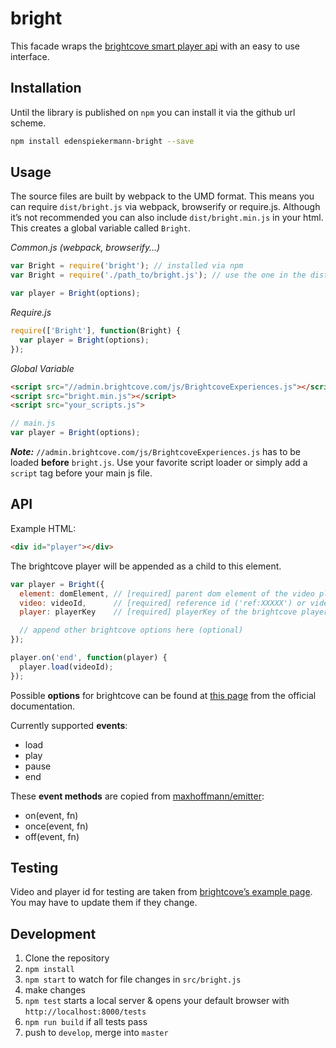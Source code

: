 # bright

This facade wraps the [brightcove smart player api](http://docs.brightcove.com/en/video-cloud/smart-player-api/references/) with an easy to use interface.


## Installation

Until the library is published on `npm` you can install it via the github url scheme.

```bash
npm install edenspiekermann-bright --save
```


## Usage

The source files are built by webpack to the UMD format. This means you can require `dist/bright.js` via webpack, browserify or require.js. Although it’s not recommended you can also include `dist/bright.min.js` in your html. This creates a global variable called `Bright`.

_Common.js (webpack, browserify…)_
```js
var Bright = require('bright'); // installed via npm
var Bright = require('./path_to/bright.js'); // use the one in the dist folder

var player = Bright(options);
```

_Require.js_
```js
require(['Bright'], function(Bright) {
  var player = Bright(options);
});
```

_Global Variable_
```html
<script src="//admin.brightcove.com/js/BrightcoveExperiences.js"></script>
<script src="bright.min.js"></script>
<script src="your_scripts.js">
```
```js
// main.js
var player = Bright(options);
```

___Note:___ `//admin.brightcove.com/js/BrightcoveExperiences.js` has to be loaded __before__ `bright.js`. Use your favorite script loader or simply add a `script` tag before your main js file.


## API

Example HTML:
```html
<div id="player"></div>
```
The brightcove player will be appended as a child to this element.

```js
var player = Bright({
  element: domElement, // [required] parent dom element of the video player
  video: videoId,      // [required] reference id ('ref:XXXXX') or video id (number)
  player: playerKey    // [required] playerKey of the brightcove player

  // append other brightcove options here (optional)
});

player.on('end', function(player) {
  player.load(videoId);
});
```

Possible __options__ for brightcove can be found at [this page](http://support.brightcove.com/de/video-cloud/dokumente/player-konfigurationsparameter#supported) from the official documentation.

Currently supported __events__:
- load
- play
- pause
- end

These __event methods__ are copied from [maxhoffmann/emitter](https://github.com/maxhoffmann/emitter):
- on(event, fn)
- once(event, fn)
- off(event, fn)


## Testing

Video and player id for testing are taken from [brightcove’s example page](http://files.brightcove.com/content.html). You may have to update them if they change.


## Development

1. Clone the repository
2. `npm install`
3. `npm start` to watch for file changes in `src/bright.js`
4. make changes
5. `npm test` starts a local server & opens your default browser with `http://localhost:8000/tests`
6. `npm run build` if all tests pass
7. push to `develop`, merge into `master`
